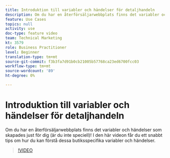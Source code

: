 ```yaml
---
title: Introduktion till variabler och händelser för detaljhandeln
description: Om du har en återförsäljarwebbplats finns det variabler och händelser som skapades just för dig (är du inte speciell)! I den här videon får du ett snabbt tips om hur du kan förstå dessa butiksspecifika variabler och händelser.
feature: Use Cases
topics: null
activity: use
doc-type: feature video
team: Technical Marketing
kt: 3579
role: Business Practitioner
level: Beginner
translation-type: tm+mt
source-git-commit: f3b3fa7d91b0cb21005b57768ca23ed6700fcc03
workflow-type: tm+mt
source-wordcount: '89'
ht-degree: 0%

---
```



# Introduktion till variabler och händelser för detaljhandeln

Om du har en återförsäljarwebbplats finns det variabler och händelser som skapades just för dig (är du inte speciell)! I den här videon får du ett snabbt tips om hur du kan förstå dessa butiksspecifika variabler och händelser.

>[!VIDEO](https://video.tv.adobe.com/v/28750/?quality=12)
